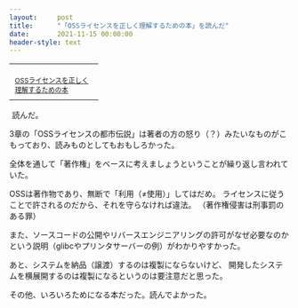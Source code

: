 ```yaml
---
layout:     post
title:      "「OSSライセンスを正しく理解するための本」を読んだ"
date:       2021-11-15 00:00:00
header-style: text
---
```

<table cellpadding="0" cellspacing="0" border="0" style=" border-style: none; width:170px;"><tr style="border-style:none;"><td style="vertical-align:top; border-style:none; padding:10px 10px 0pt; width:140px;"><a href="https://px.a8.net/svt/ejp?a8mat=1NWF4Y+EFRRGQ+249K+BWGDT&a8ejpredirect=https%3A%2F%2Fwww.amazon.co.jp%2Fdp%2FB09JS4BSCH%2F%3Ftag%3Da8-affi-312627-22" rel="nofollow"><img border="0" alt="" src="https://m.media-amazon.com/images/I/51wDp5VPiRL._SS160_.jpg" /></a></td></tr><tr style="border-style:none;"><td style="font-size:12px; vertical-align:middle; border-style:none; padding:10px;"><p style="padding:0; margin:0;"><a href="https://px.a8.net/svt/ejp?a8mat=1NWF4Y+EFRRGQ+249K+BWGDT&a8ejpredirect=https%3A%2F%2Fwww.amazon.co.jp%2Fdp%2FB09JS4BSCH%2F%3Ftag%3Da8-affi-312627-22" rel="nofollow">OSSライセンスを正しく理解するための本</a></p></td></tr></table>
<img border="0" width="1" height="1" src="https://www10.a8.net/0.gif?a8mat=1NWF4Y+EFRRGQ+249K+BWGDT" alt="">
読んだ。

3章の「OSSライセンスの都市伝説」は著者の方の怒り（？）みたいなものがこもっており、読みものとしてもおもしろかった。

全体を通して「著作権」をベースに考えましょうということが繰り返し言われていた。

OSSは著作物であり、無断で「利用（≠使用）」してはだめ。
ライセンスに従うことで許されるのだから、それを守らなければ違法。
（著作権侵害は刑事罰のある罪）

また、ソースコードの公開やリバースエンジニアリングの許可がなぜ必要なのかという説明（glibcやプリンタサーバーの例）がわかりやすかった。

あと、システムを納品（譲渡）するのは複製にならないけど、
開発したシステムを横展開するのは複製になるというのは要注意だと思った。

その他、いろいろためになる本だった。読んでよかった。



